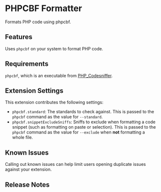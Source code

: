 # PHPCBF Formatter

Formats PHP code using phpcbf.

## Features

Uses `phpcbf` on your system to format PHP code.

## Requirements

`phpcbf`, which is an executable from [PHP_Codesniffer](https://github.com/squizlabs/PHP_CodeSniffer).

## Extension Settings

This extension contributes the following settings:

* `phpcbf.standard`: The standards to check against. This is passed to the
`phpcbf` command as the value for `--standard`.
* `phpcbf.snippetExcludeSniffs`: Sniffs to exclude when formatting a code
snippet (such as formatting on paste or selection). This is passed to the
`phpcbf` command as the value for `--exclude` when **not** formatting a whole
file.

## Known Issues

Calling out known issues can help limit users opening duplicate issues against your extension.

## Release Notes
